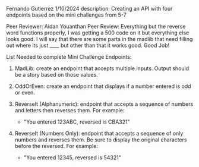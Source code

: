 Fernando Gutierrez 
1/10/2024
description:
Creating an API with four endpoints based on the mini challenges from 5-7

Peer Reviewer: Aidan Youanthan
Peer Review: Everything but the reverse word functions properly, I was getting a 500 code on it but everything else looks good. I will say that there are some parts in the madlib that need filling out where its just ____ but other than that it works good. Good Job!




List Needed to complete Mini Challenge
Endpoints:
1. MadLib: create an endpoint that accepts multiple inputs.  Output should be a story based on those values.

2. OddOrEven: create an endpoint that displays if a number entered is odd or even.

3. ReverseIt (Alphanumeric): endpoint that accepts a sequence of numbers and letters then reverses them.  For example:
     - "You entered 123ABC, reversed is CBA321"

4. ReverseIt (Numbers Only): endpoint that accepts a sequence of only numbers and reverses them.  Be sure to display the original characters before the reversed.  For example:
     - "You entered 12345, reversed is 54321"